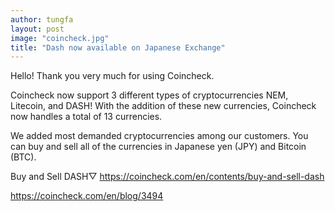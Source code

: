 ```yaml
---
author: tungfa
layout: post
image: "coincheck.jpg"
title: "Dash now available on Japanese Exchange"
---
```

Hello! Thank you very much for using Coincheck.

Coincheck now support 3 different types of cryptocurrencies NEM, Litecoin, and DASH! With the addition of these new currencies, Coincheck now handles a total of 13 currencies.

We added most demanded cryptocurrencies among our customers. You can buy and sell all of the currencies in Japanese yen (JPY) and Bitcoin (BTC).

Buy and Sell DASH▽
<https://coincheck.com/en/contents/buy-and-sell-dash>

<https://coincheck.com/en/blog/3494>
